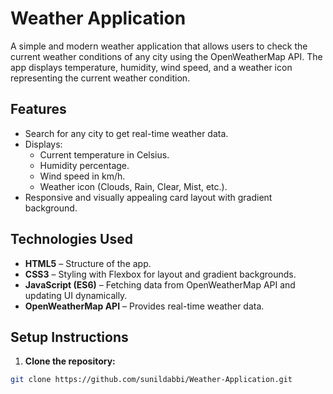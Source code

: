 # Weather Application

A simple and modern weather application that allows users to check the current weather conditions of any city using the OpenWeatherMap API. The app displays temperature, humidity, wind speed, and a weather icon representing the current weather condition.

## Features

- Search for any city to get real-time weather data.
- Displays:
  - Current temperature in Celsius.
  - Humidity percentage.
  - Wind speed in km/h.
  - Weather icon (Clouds, Rain, Clear, Mist, etc.).
- Responsive and visually appealing card layout with gradient background.

## Technologies Used

- **HTML5** – Structure of the app.
- **CSS3** – Styling with Flexbox for layout and gradient backgrounds.
- **JavaScript (ES6)** – Fetching data from OpenWeatherMap API and updating UI dynamically.
- **OpenWeatherMap API** – Provides real-time weather data.

## Setup Instructions

1. **Clone the repository:**

```bash
git clone https://github.com/sunildabbi/Weather-Application.git
